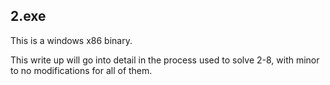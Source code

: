 ## 2.exe ##

This is a windows x86 binary.

This write up will go into detail in the process used to solve 2-8, with minor to no modifications for all of them. 


